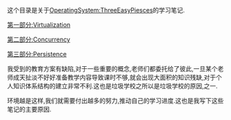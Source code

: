 这个目录是关于[OperatingSystem:ThreeEasyPiesces](home.ustc.edu.cn/~hhy1212/OSTEP.pdf)的学习笔记.

[第一部分:Virtualization](./virtualization.md)

[第二部分:Concurrency](./concurrency.md)

[第三部分:Persistence](./persistence.md)


我受到的教育方案有缺陷,对于一些重要的概念,老师们都委托给了彼此,一旦某个老师成天扯淡不好好准备教学内容导致课时不够,就会出现大面积的知识残缺,对于个人知识体系结构的建立非常不利.这也是垃圾学校之所以是垃圾学校的原因,之一.

环境越是这样,我们就需要付出越多的努力,推动自己的学习进度.这也是我写下这些笔记的主要原因.
